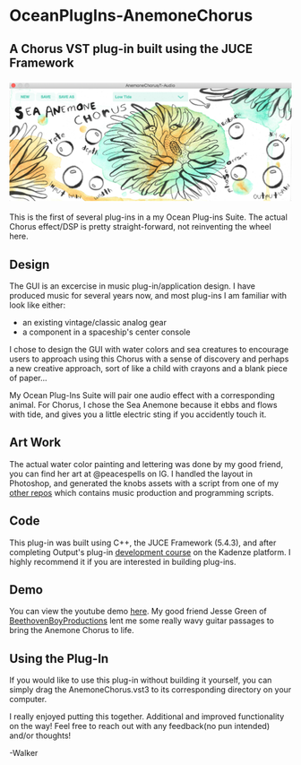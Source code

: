 # OceanPlugIns-AnemoneChorus
## A Chorus VST plug-in built using the JUCE Framework

### ![alt text](GUI_export_073119.png)  

This is the first of several plug-ins in a my Ocean Plug-ins Suite.  The actual Chorus effect/DSP is pretty straight-forward, not reinventing the wheel here.  


## Design
The GUI is an excercise in music plug-in/application design.  I have produced music for several years now, and most plug-ins I am familiar with look like either:
- an existing vintage/classic analog gear
- a component in a spaceship's center console

I chose to design the GUI with water colors and sea creatures to encourage users to approach using this Chorus with a sense of discovery and perhaps a new creative approach, sort of like a child with crayons and a blank piece of paper... 

My Ocean Plug-Ins Suite will pair one audio effect with a corresponding animal.  For Chorus, I chose the Sea Anemone because it ebbs and flows with tide, and gives you a little electric sting if you accidently touch it.


## Art Work
The actual water color painting and lettering was done by my good friend, you can find her art at @peacespells on IG.  I handled the layout in Photoshop, and generated the knobs assets with a script from one of my [other repos](https://github.com/walkerdavis/producerpy) which contains music production and programming scripts.

## Code
This plug-in was built using C++, the JUCE Framework (5.4.3), and after completing Output's plug-in [development course](https://www.kadenze.com/programs/output-teaches-creating-audio-plugins-with-c-and-juce) on the Kadenze platform.  I highly recommend it if you are interested in building plug-ins.

## Demo
You can view the youtube demo [here](https://www.youtube.com/watch?v=-dZqQYZgTmo).  My good friend Jesse Green of [BeethovenBoyProductions](https://www.youtube.com/beethovenboyproductions) lent me some really wavy guitar passages to bring the Anemone Chorus to life.

## Using the Plug-In
If you would like to use this plug-in without building it yourself, you can simply drag the AnemoneChorus.vst3 to its corresponding directory on your computer.  

I really enjoyed putting this together.  Additional and improved functionality on the way!  Feel free to reach out with any feedback(no pun intended) and/or thoughts!

-Walker